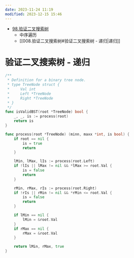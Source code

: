 ```yaml
---
date: 2023-11-24 11:19
modified: 2023-12-15 15:46
---
```

- [98.验证二叉搜索树](https://leetcode.cn/problems/validate-binary-search-tree/)
	- 中序遍历
	- [[008.验证二叉搜索树#验证二叉搜索树 - 递归|递归]]

# 验证二叉搜索树 - 递归

```go
/**
 * Definition for a binary tree node.
 * type TreeNode struct {
 *     Val int
 *     Left *TreeNode
 *     Right *TreeNode
 * }
 */
func isValidBST(root *TreeNode) bool {
	_, _, is := process(root)
	return is
}

func process(root *TreeNode) (minn, maxx *int, is bool) {
	if root == nil {
		is = true
		return
	}

	lMin, lMax, lIs := process(root.Left)
	if !lIs || lMax != nil && *lMax >= root.Val {
		is = false
		return
	}

	rMin, rMax, rIs := process(root.Right)
	if !rIs || rMin != nil && *rMin <= root.Val {
		is = false
		return
	}

	if lMin == nil {
		lMin = &root.Val
	}
	if rMax == nil {
		rMax = &root.Val
	}

	return lMin, rMax, true
}
```

